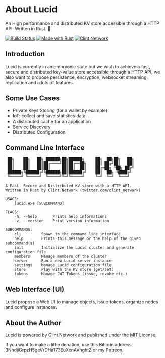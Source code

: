# About Lucid

An High performance and distributed KV store accessible through a HTTP API. Written in Rust. 🦀

[![Build Status](https://travis-ci.com/clintnetwork/lucid.svg?branch=developement)](https://travis-ci.com/clintnetwork/lucid)
[![Made with Rust](https://img.shields.io/badge/Made%20With-Rust-dea584)](https://www.rust-lang.org/)
[![Clint.Network](https://img.shields.io/badge/Powered%20by-Clint.Network-blue.svg)](https://twitter.com/clint_network)

## Introduction

Lucid is currently in an embryonic state but we wish to achieve a fast, secure and distributed key-value store accessible through a HTTP API, we also want to propose persistence, encryption, websocket streaming, replication and a lots of features.

## Some Use Cases

- Private Keys Storing (for a wallet by example)
- IoT: collect and save statistics data
- A distributed cache for an application
- Service Discovery
- Distributed Configuration

## Command Line Interface

```
 ██╗    ██╗   ██╗ ██████╗██╗██████╗     ██╗  ██╗██╗   ██╗
 ██║    ██║   ██║██╔════╝██║██╔══██╗    ██║ ██╔╝██║   ██║
 ██║    ██║   ██║██║     ██║██║  ██║    ██╔═██╗ ╚██╗ ██╔╝
 ██████╗╚██████╔╝╚██████╗██║██████╔╝    ██║  ██╗ ╚████╔╝
 ╚═════╝ ╚═════╝  ╚═════╝╚═╝╚═════╝     ╚═╝  ╚═╝  ╚═══╝

A Fast, Secure and Distributed KV store with a HTTP API.
Written in Rust by Clint.Network (twitter.com/clint_network)

USAGE:
    lucid.exe [SUBCOMMAND]

FLAGS:
    -h, --help       Prints help informations
    -v, --version    Print version information

SUBCOMMANDS:
    cli         Spawn to the command line interface
    help        Prints this message or the help of the given subcommand(s)
    init        Initialize the Lucid cluster and generate configuration file
    members     Manage members of the cluster
    server      Run a new Lucid server instance
    settings    Manage Lucid configuration file
    store       Play with the KV store (get/set)
    tokens      Manage JWT Tokens (issue, revoke etc.)
```

## Web Interface (UI)

Lucid propose a Web UI to manage objects, issue tokens, organize nodes and configure instances.

## About the Author

Lucid is powered by [Clint.Network](https://twitter.com/clint_network) and published under the [MIT License](LICENSE.md).

If you want to make a little donation, use this Bitcoin address: 3NhdjiGrpzH5geVrDHa173EuXxnAVhghtZ or my [Patreon](https://www.patreon.com/clintnetwork).
